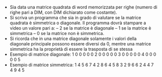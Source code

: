 - Sia data una matrice quadrata di word memorizzata per righe (numero di righe pari a DIM, con DIM
  dichiarato come costante).
- Si scriva un programma che sia in grado di valutare se la matrice quadrata è simmetrica o diagonale.
  Il programma dovrà stampare a video un valore pari a:
  – 2 se la matrice è diagonale
  – 1 se la matrice è simmetrica
  – 0 se la matrice non è simmetrica.
- Si ricorda che in una matrice diagonale solamente i valori della diagonale principale possono essere
  diversi da 0, mentre una matrice simmetrica ha la proprietà di essere la trasposta di se stessa
- Esempio di matrice diagonale:
1  0  0  0  0
0  2  0  0  0
0  0  3  0  0
0  0  0  4  0
0  0  0  0  5
- Esempio di matrice simmetrica:
1  4  5  6  7
4  2  8  6  4
5  8  3  2  9
6  6  2  4  4
7  4  9  4  5
